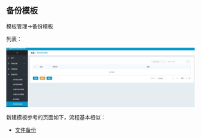 ## 备份模板

模板管理-&gt;备份模板

列表：

![](/assets/201810151149.png)


新建模板参考的页面如下，流程基本相似：

* [文件备份](/i2backup/backup.md)


